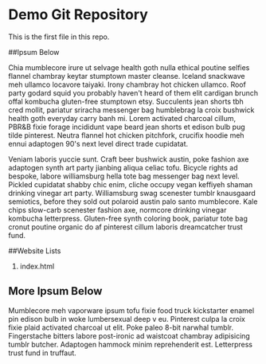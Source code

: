 # Demo Git Repository



This is the first file in this repo.




##Ipsum Below



Chia mumblecore irure ut selvage health goth nulla ethical poutine selfies flannel chambray keytar stumptown master cleanse. Iceland snackwave meh ullamco locavore taiyaki. Irony chambray hot chicken ullamco. Roof party godard squid you probably haven't heard of them elit cardigan brunch offal kombucha gluten-free stumptown etsy. Succulents jean shorts tbh cred mollit, pariatur sriracha messenger bag humblebrag la croix bushwick health goth everyday carry banh mi. Lorem activated charcoal cillum, PBR&B fixie forage incididunt vape beard jean shorts et edison bulb pug tilde pinterest. Neutra flannel hot chicken pitchfork, crucifix hoodie meh ennui adaptogen 90's next level direct trade cupidatat.


Veniam laboris yuccie sunt. Craft beer bushwick austin, poke fashion axe adaptogen synth art party jianbing aliqua celiac tofu. Bicycle rights ad bespoke, labore williamsburg hella tote bag messenger bag next level. Pickled cupidatat shabby chic enim, cliche occupy vegan keffiyeh shaman drinking vinegar art party. Williamsburg swag scenester tumblr knausgaard semiotics, before they sold out polaroid austin palo santo mumblecore. Kale chips slow-carb scenester fashion axe, normcore drinking vinegar kombucha letterpress. Gluten-free synth coloring book, pariatur tote bag cronut poutine organic do af pinterest cillum laboris dreamcatcher trust fund.





##Website Lists



1. index.html




## More Ipsum Below



Mumblecore meh vaporware ipsum tofu fixie food truck kickstarter enamel pin edison bulb in woke lumbersexual deep v eu. Pinterest culpa la croix fixie plaid activated charcoal ut elit. Poke paleo 8-bit narwhal tumblr. Fingerstache bitters labore post-ironic ad waistcoat chambray adipisicing tumblr butcher. Adaptogen hammock minim reprehenderit est. Letterpress trust fund in truffaut.